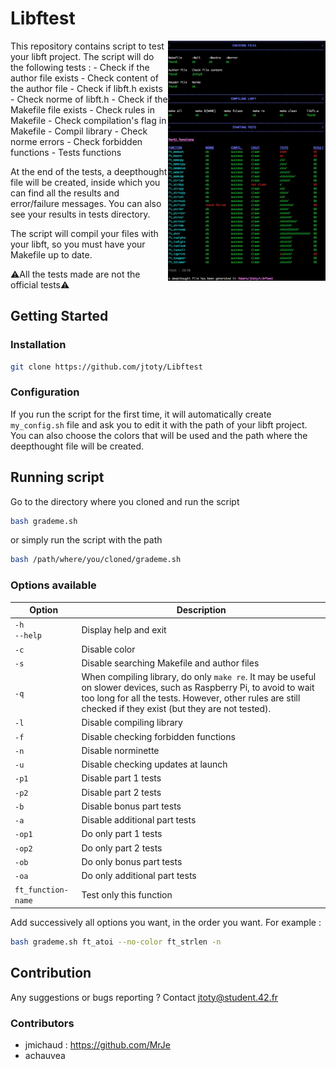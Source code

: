 # Libftest
<img align="right" src="./srcs/img_readme.jpg" width="50%"/>
This repository contains script to test your libft project.  
The script will do the following tests :
- Check if the author file exists
- Check content of the author file
- Check if libft.h exists
- Check norme of libft.h
- Check if the Makefile file exists
- Check rules in Makefile
- Check compilation's flag in Makefile
- Compil library
- Check norme errors
- Check forbidden functions
- Tests functions

At the end of the tests, a deepthought file will be created, inside which you
can find all the results and error/failure messages. You can also see your
results in tests directory.

The script will compil your files with your libft, so you must have your
Makefile up to date.

:warning:All the tests made are not the official tests:warning:

## Getting Started

### Installation

```bash
git clone https://github.com/jtoty/Libftest
```

### Configuration

If you run the script for the first time, it will automatically create
`my_config.sh` file and ask you to edit it with the path of your libft
project.  
You can also choose the colors that will be used and the path where the
deepthought file will be created.

## Running script

Go to the directory where you cloned and run the script
```bash
bash grademe.sh
```
or simply run the script with the path
```bash
bash /path/where/you/cloned/grademe.sh
```

### Options available
| Option | Description |
| --- | --- |
| `-h`<br />`--help` | Display help and exit |
| `-c` | Disable color |
| `-s` | Disable searching Makefile and author files |
| `-q` | When compiling library, do only `make re`. It may be useful on slower devices, such as Raspberry Pi, to avoid to wait too long for all the tests. However, other rules are still checked if they exist (but they are not tested). |
| `-l` | Disable compiling library |
| `-f` | Disable checking forbidden functions |
| `-n` | Disable norminette |
| `-u` | Disable checking updates at launch |
| `-p1` | Disable part 1 tests |
| `-p2` | Disable part 2 tests |
| `-b`| Disable bonus part tests |
| `-a` | Disable additional part tests |
| `-op1`| Do only part 1 tests |
| `-op2`| Do only part 2 tests |
| `-ob` | Do only bonus part tests |
| `-oa` | Do only additional part tests |
| `ft_function-name` | Test only this function |

Add successively all options you want, in the order you want.
For example :
```bash
bash grademe.sh ft_atoi --no-color ft_strlen -n
```

## Contribution

Any suggestions or bugs reporting ?
Contact jtoty@student.42.fr

### Contributors
- jmichaud : https://github.com/MrJe
- achauvea
